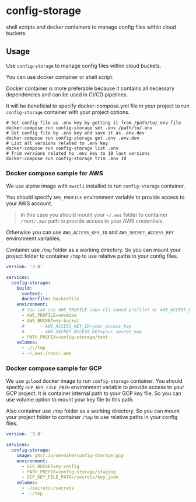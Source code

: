 # config-storage
shell scripts and docker containers to manage config files within cloud buckets.

## Usage
Use `config-storage` to manage config files within cloud buckets.

You can use docker container or shell script.

Docker container is more preferable because it contains all necessary dependencies and can be used in CI/CD pipelines.

It will be beneficial to specify docker-compose.yml file in your project to run `config-storage` container with your project options.

```shell
# Set config file as .env key by getting it from /path/to/.env file
docker-compose run config-storage set .env /path/to/.env
# Get config file by .env key and save it as .env.dev
docker-compose run config-storage get .env .env.dev
# List all versions related to .env key
docker-compose run config-storage list .env
# Trim versions related to .env key to 10 last versions
docker-compose run config-storage trim .env 10
```



### Docker compose sample for AWS

We use alpine image with `awscli` installed to run `config-storage` container.

You should specify `AWS_PROFILE` environment variable to provide access to your AWS account.

> In this case you should mount your `~/.aws` folder to container `/root/.aws` path to provide access to your AWS credentials.

Otherwise you can use `AWS_ACCESS_KEY_ID` and `AWS_SECRET_ACCESS_KEY` environment variables.

Container use `/tmp` folder as a working directory.
So you can mount your project folder to container `/tmp` to use relative paths in your config files.

```yaml
version: '3.8'

services:
  config-storage:
    build:
      context: .
      dockerfile: Dockerfile
    environment:
      # You can use AWS_PROFILE (aws cli named profile) or AWS_ACCESS_KEY_ID and AWS_SECRET_ACCESS_KEY to authenticate
      - AWS_PROFILE=omvmike
      - AWS_BUCKET=my-bucket
      #      - AWS_ACCESS_KEY_ID=your_access_key
      #      - AWS_SECRET_ACCESS_KEY=your_secret_key
      - PATH_PREFIX=config-storage/test
    volumes:
      - ./:/tmp
      - ~/.aws:/root/.aws
```

### Docker compose sample for GCP

We use `gcloud` docker image to run `config-storage` container.
You should specify `GCP_KEY_FILE_PATH` environment variable to provide access to your GCP project.
It is container internal path to your GCP key file. So you can use volume option to mount your key file to this path.

Also container use `/tmp` folder as a working directory. 
So you can mount your project folder to container `/tmp` to use relative paths in your config files.

```yaml
version: '3.8'

services:
  config-storage:
    image: ghcr.io/omvmike/config-storage:gcp
    environment:
      - GCS_BUCKET=my-config
      - PATH_PREFIX=config-storage/staging
      - GCP_KEY_FILE_PATH=/secrets/key.json
    volumes:
      - ./secrets:/secrets
      - .:/tmp
```
